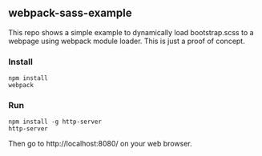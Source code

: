 ## webpack-sass-example

This repo shows a simple example to dynamically load bootstrap.scss to a webpage using webpack module loader. This is just a proof of concept.

### Install

```
npm install
webpack
```

### Run

```
npm install -g http-server
http-server
```
Then go to http://localhost:8080/ on your web browser.
